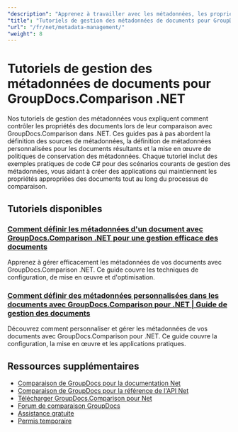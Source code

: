 ```yaml
---
"description": "Apprenez à travailler avec les métadonnées, les propriétés et la configuration des métadonnées des documents dans les résultats de comparaison avec GroupDocs.Comparison pour .NET."
"title": "Tutoriels de gestion des métadonnées de documents pour GroupDocs.Comparison .NET"
"url": "/fr/net/metadata-management/"
"weight": 8
---
```


# Tutoriels de gestion des métadonnées de documents pour GroupDocs.Comparison .NET

Nos tutoriels de gestion des métadonnées vous expliquent comment contrôler les propriétés des documents lors de leur comparaison avec GroupDocs.Comparison dans .NET. Ces guides pas à pas abordent la définition des sources de métadonnées, la définition de métadonnées personnalisées pour les documents résultants et la mise en œuvre de politiques de conservation des métadonnées. Chaque tutoriel inclut des exemples pratiques de code C# pour des scénarios courants de gestion des métadonnées, vous aidant à créer des applications qui maintiennent les propriétés appropriées des documents tout au long du processus de comparaison.

## Tutoriels disponibles

### [Comment définir les métadonnées d'un document avec GroupDocs.Comparison .NET pour une gestion efficace des documents](./guide-groupdocs-comparison-net-metadata-setting/)
Apprenez à gérer efficacement les métadonnées de vos documents avec GroupDocs.Comparison .NET. Ce guide couvre les techniques de configuration, de mise en œuvre et d'optimisation.

### [Comment définir des métadonnées personnalisées dans les documents avec GroupDocs.Comparison pour .NET | Guide de gestion des documents](./set-user-defined-metadata-groupdocs-comparison-net/)
Découvrez comment personnaliser et gérer les métadonnées de vos documents avec GroupDocs.Comparison pour .NET. Ce guide couvre la configuration, la mise en œuvre et les applications pratiques.

## Ressources supplémentaires

- [Comparaison de GroupDocs pour la documentation Net](https://docs.groupdocs.com/comparison/net/)
- [Comparaison de GroupDocs pour la référence de l'API Net](https://reference.groupdocs.com/comparison/net/)
- [Télécharger GroupDocs.Comparison pour Net](https://releases.groupdocs.com/comparison/net/)
- [Forum de comparaison GroupDocs](https://forum.groupdocs.com/c/comparison)
- [Assistance gratuite](https://forum.groupdocs.com/)
- [Permis temporaire](https://purchase.groupdocs.com/temporary-license/)